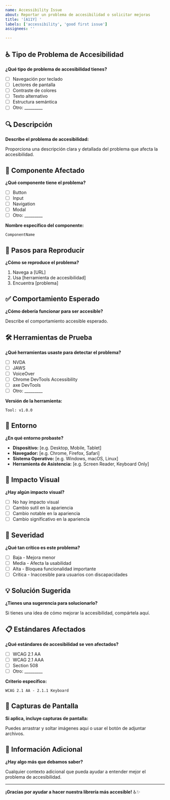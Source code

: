 ```yaml
---
name: Accessibility Issue
about: Reportar un problema de accesibilidad o solicitar mejoras
title: '[A11Y] '
labels: ['accessibility', 'good first issue']
assignees: ''

---
```


## ♿ Tipo de Problema de Accesibilidad

**¿Qué tipo de problema de accesibilidad tienes?**

- [ ] Navegación por teclado
- [ ] Lectores de pantalla
- [ ] Contraste de colores
- [ ] Texto alternativo
- [ ] Estructura semántica
- [ ] Otro: _________

## 🔍 Descripción

**Describe el problema de accesibilidad:**

Proporciona una descripción clara y detallada del problema que afecta la accesibilidad.

## 🎯 Componente Afectado

**¿Qué componente tiene el problema?**

- [ ] Button
- [ ] Input
- [ ] Navigation
- [ ] Modal
- [ ] Otro: _________

**Nombre específico del componente:**
```
ComponentName
```

## 🔧 Pasos para Reproducir

**¿Cómo se reproduce el problema?**

1. Navega a [URL]
2. Usa [herramienta de accesibilidad]
3. Encuentra [problema]

## ✅ Comportamiento Esperado

**¿Cómo debería funcionar para ser accesible?**

Describe el comportamiento accesible esperado.

## 🛠️ Herramientas de Prueba

**¿Qué herramientas usaste para detectar el problema?**

- [ ] NVDA
- [ ] JAWS
- [ ] VoiceOver
- [ ] Chrome DevTools Accessibility
- [ ] axe DevTools
- [ ] Otro: _________

**Versión de la herramienta:**
```
Tool: v1.0.0
```

## 📱 Entorno

**¿En qué entorno probaste?**

- **Dispositivo:** [e.g. Desktop, Mobile, Tablet]
- **Navegador:** [e.g. Chrome, Firefox, Safari]
- **Sistema Operativo:** [e.g. Windows, macOS, Linux]
- **Herramienta de Asistencia:** [e.g. Screen Reader, Keyboard Only]

## 🎨 Impacto Visual

**¿Hay algún impacto visual?**

- [ ] No hay impacto visual
- [ ] Cambio sutil en la apariencia
- [ ] Cambio notable en la apariencia
- [ ] Cambio significativo en la apariencia

## 🚨 Severidad

**¿Qué tan crítico es este problema?**

- [ ] Baja - Mejora menor
- [ ] Media - Afecta la usabilidad
- [ ] Alta - Bloquea funcionalidad importante
- [ ] Crítica - Inaccesible para usuarios con discapacidades

## 💡 Solución Sugerida

**¿Tienes una sugerencia para solucionarlo?**

Si tienes una idea de cómo mejorar la accesibilidad, compártela aquí.

## 📋 Estándares Afectados

**¿Qué estándares de accesibilidad se ven afectados?**

- [ ] WCAG 2.1 AA
- [ ] WCAG 2.1 AAA
- [ ] Section 508
- [ ] Otro: _________

**Criterio específico:**
```
WCAG 2.1 AA - 2.1.1 Keyboard
```

## 📸 Capturas de Pantalla

**Si aplica, incluye capturas de pantalla:**

Puedes arrastrar y soltar imágenes aquí o usar el botón de adjuntar archivos.

## 📝 Información Adicional

**¿Hay algo más que debamos saber?**

Cualquier contexto adicional que pueda ayudar a entender mejor el problema de accesibilidad.

---

**¡Gracias por ayudar a hacer nuestra librería más accesible!** ♿✨
